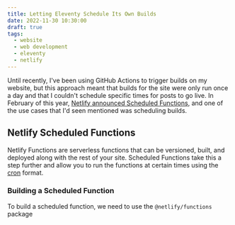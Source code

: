 ```yaml
---
title: Letting Eleventy Schedule Its Own Builds
date: 2022-11-30 10:30:00
draft: true
tags:
  - website
  - web development
  - eleventy
  - netlify
---
```


Until recently, I've been using GitHub Actions to trigger builds on my website, but this approach meant that builds for the site were only run once a day and that I couldn't schedule specific times for posts to go live. In February of this year, [Netlify announced Scheduled Functions](https://www.netlify.com/blog/quirrel-joins-netlify-and-scheduled-functions-launches-in-beta/), and one of the use cases that I'd seen mentioned was scheduling builds.

<!-- excerpt -->

## Netlify Scheduled Functions

Netlify Functions are serverless functions that can be versioned, built, and deployed along with the rest of your site. Scheduled Functions take this a step further and allow you to run the functions at certain times using the [cron](https://en.wikipedia.org/wiki/Cron) format.

### Building a Scheduled Function

To build a scheduled function, we need to use the `@netlify/functions` package

